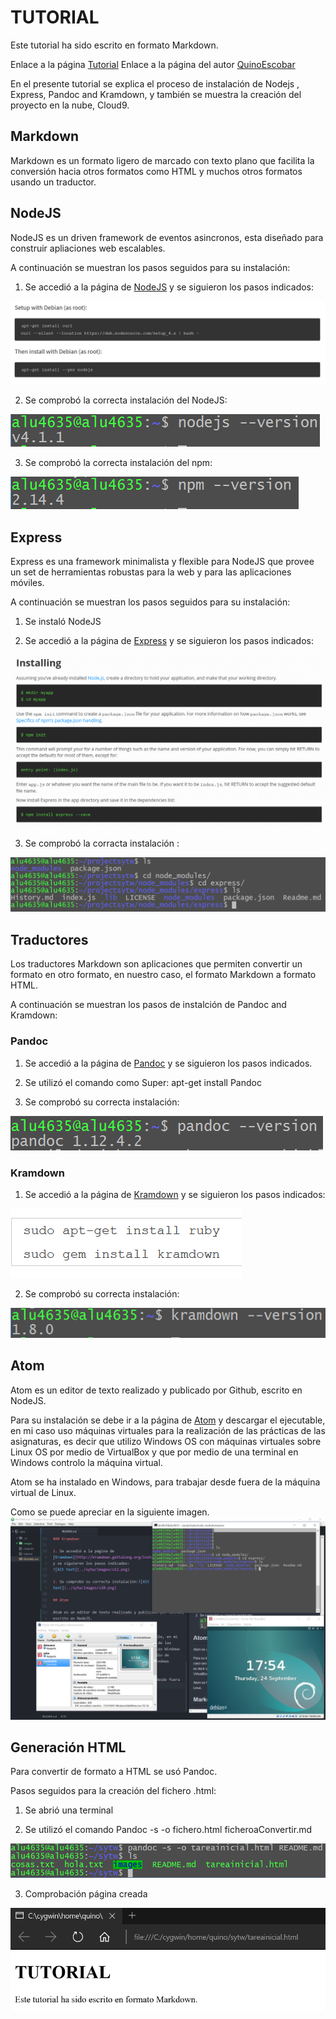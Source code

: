 # TUTORIAL
Este tutorial ha sido escrito en formato Markdown.

Enlace a la página [Tutorial](https://quinoescobar.github.io/styw_initialTasks)
Enlace a la página del autor [QuinoEscobar](https://quinoescobar.github.io)

En el presente tutorial se explica el proceso de instalación de Nodejs , Express, Pandoc and Kramdown, y también se muestra la creación del proyecto en la nube, Cloud9.

## Markdown

Markdown es un formato ligero de marcado con texto plano que facilita la conversión hacia otros formatos como HTML y muchos otros formatos  usando un traductor.

##  NodeJS

NodeJS es un driven framework de eventos asincronos, esta diseñado para construir apliaciones web escalables.

A continuación se muestran los pasos seguidos para su instalación:

1. Se accedió a la página de [NodeJS](https://nodejs.org/en/download/package-manager/) y se siguieron los pasos indicados:

![nodejs](images/snode1.PNG "nodejs")

2. Se comprobó la correcta instalación del NodeJS:

![nodejs2](images/s9.PNG "nodejs2")

3. Se comprobó la correcta instalación del npm:

![nodejs3](images/s8.PNG "nodejs3")



##  Express

Express es una  framework minimalista y flexible para NodeJS que provee un set de herramientas robustas para la web y para las aplicaciones móviles.

A continuación se muestran los pasos seguidos para su instalación:

1. Se instaló NodeJS

2. Se accedió a la página de [Express](http://expressjs.com/starter/installing.html) y se siguieron los pasos indicados:

![Express](images/s6.PNG "Express")

3. Se comprobó la corracta instalación :

![Express2](images/s66.PNG "Express2")


##  Traductores

Los traductores Markdown son aplicaciones que permiten convertir un formato en otro formato, en nuestro caso, el formato Markdown a formato HTML.

A continuación se muestran los pasos de instalción de Pandoc and Kramdown:

### Pandoc

1. Se accedió a la página de [Pandoc](http://pandoc.org/installing.html) y se siguieron los pasos indicados.

2. Se utilizó el comando como Super: apt-get install Pandoc

3. Se comprobó su correcta instalación:

![Pandoc](images/s7.PNG "Pandoc")

### Kramdown

1. Se accedió a la página de [Kramdown](http://kramdown.gettalong.org/installation.html) y se siguieron los pasos indicados:

![Kramdown](images/s12.PNG "Kramdown")

2. Se comprobó su correcta instalación:

![Kramdown2](images/s10.PNG "Kramdown2")

## Atom

Atom es un editor de texto realizado y publicado por Github, escrito en NodeJS.

Para su instalación se debe ir a la página de [Atom](https://atom.io/) y descargar el ejecutable, en mi caso uso máquinas virtuales para la realización de las prácticas de las asignaturas, es decir que utilizo Windows OS con máquinas virtuales sobre Linux OS por medio de VirtualBox y que por medio de una terminal en Windows controlo la máquina virtual.

Atom se ha instalado en Windows, para trabajar desde fuera de la máquina virtual de Linux.

Como se puede apreciar en la siguiente imagen.
![sywt](images/s13.PNG "sywt")


## Generación HTML

Para convertir de formato a HTML se usó Pandoc.

Pasos seguidos para la creación del fichero .html:

1. Se abrió una terminal

2. Se utilizó el comando Pandoc -s -o fichero.html ficheroaConvertir.md

![pandocHTML](images/s14.PNG "pHTML")

3. Comprobación página creada

![pandocHTML2](images/s15.PNG "pHTML2")
